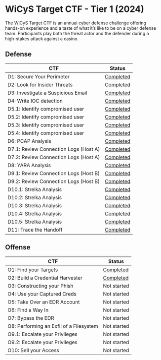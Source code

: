 # WiCyS Target CTF - Tier 1 (2024)
The WiCyS Target CTF is an annual cyber defense challenge offering hands-on experience and a taste of what it’s like to be on a cyber defense team. Participants play both the threat actor and the defender during a high-stakes attack against a casino.

## Defense
| CTF | Status | 
|---  |---     |
| D1: Secure Your Perimeter |  [Completed](Defense/D1.md) |
| D2: Look for Insider Threats | [Completed](Defense/D2.md) |
| D3: Investigate a Suspicious Email |  [Completed](Defense/D3.md) |
| D4: Write IOC detection |  [Completed](Defense/D4.md)  |
| D5.1: Identify compromised user | [Completed](Defense/D5.1.md) |
| D5.2: Identify compromised user |  [Completed](Defense/D5.2.md) |
| D5.3: Identify compromised user |  [Completed](Defense/D5.3.md) |
| D5.4: Identify compromised user |  [Completed](Defense/D5.4.md) |
| D6: PCAP Analysis |  [Completed](Defense/D6.md) |
| D7.1: Review Connection Logs (Host A) |  [Completed](Defense/D7.1.md) |
| D7.2: Review Connection Logs (Host A) |  [Completed](Defense/D7.2.md) |
| D8: YARA Analysis |  [Completed](Defense/D8.md) |
| D9.1: Review Connection Logs (Host B) |  [Completed](Defense/D9.1.md) |
| D9.2: Review Connection Logs (Host B) |  [Completed](Defense/D9.2.md) |
| D10.1: Strelka Analysis |  [Completed](Defense/D10.1.md) |
| D10.2: Strelka Analysis |  [Completed](Defense/D10.2.md) |
| D10.3: Strelka Analysis |  [Completed](Defense/D10.3.md) |
| D10.4: Strelka Analysis |  [Completed](Defense/D10.4.md) |
| D10.5: Strelka Analysis |  [Completed](Defense/D10.5.md) |
| D11: Trace the Handoff |  [Completed](Defense/D11.md)  |


## Offense
| CTF | Status | 
|---  |---     |
| O1: Find your Targets |  [Completed](Offense/O1.md)  |
| O2: Build a Credential Harvester | [Completed](Offense/O2.md)  |
| O3: Constructing your Phish |  Not started |
| O4: Use your Captured Creds |  Not started |
| O5: Take Over an EDR Account | Not started |
| O6: Find a Way In |  Not started |
| O7: Bypass the EDR |  Not started |
| O8: Performing an Exfil of a Filesystem |  Not started |
| O9.1: Escalate your Privileges |  Not started |
| O9.2: Escalate your Privileges  |  Not started |
| O10: Sell your Access |  Not started |
